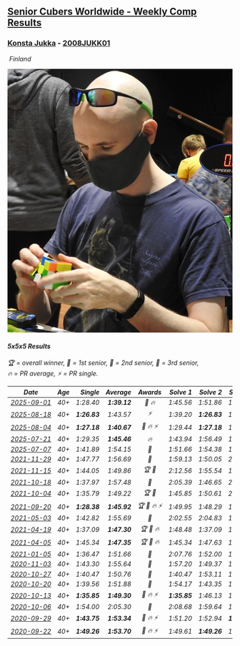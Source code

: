 <style>table {white-space: nowrap;}</style>
<link rel="stylesheet" type="text/css" href="/scw-comp/css/flags.css" />

## [Senior Cubers Worldwide - Weekly Comp Results](/scw-comp/results/)
### [Konsta Jukka](README.md) - [2008JUKK01](https://www.worldcubeassociation.org/persons/2008JUKK01?event=555)

<i class="flag flag-FI" />&nbsp;Finland

![Konsta Jukka](1598884731.jpg)

#### 5x5x5 Results

<span style="white-space: nowrap;">🏆 = overall winner</span>, <span style="white-space: nowrap;">🥇 = 1st senior</span>, <span style="white-space: nowrap;">🥈 = 2nd senior</span>, <span style="white-space: nowrap;">🥉 = 3rd senior</span>, <span style="white-space: nowrap;">🔥 = PR average</span>, <span style="white-space: nowrap;">⚡ = PR single</span>.

| Date | Age | Single | Average | Awards | Solve 1 | Solve 2 | Solve 3 | Solve 4 | Solve 5 | Video |
| :--: | :--: | --: | --: | :--: | --: | --: | --: | --: | --: | :-- |
| [2025-09-01](../../results/2025-09-01/555.md) | 40+ | 1:28.40 | **1:39.12** | 🥈 🔥 | 1:45.56 | 1:51.86 | 1:43.11 | 1:28.69 | 1:28.40 | [Desktop](https://www.facebook.com/events/1260692999127074/permalink/1269180178278356) / [Mobile](https://m.facebook.com/events/1260692999127074?view=permalink&id=1269180178278356) |
| [2025-08-18](../../results/2025-08-18/555.md) | 40+ | **1:26.83** | 1:43.57 | ⚡ | 1:39.20 | **1:26.83** | 1:47.35 | 1:44.15 | 2:03.96 | [Desktop](https://www.facebook.com/events/628344336601481/permalink/638200672282514) / [Mobile](https://m.facebook.com/events/628344336601481?view=permalink&id=638200672282514) |
| [2025-08-04](../../results/2025-08-04/555.md) | 40+ | **1:27.18** | **1:40.67** | 🥈 🔥 ⚡ | 1:29.44 | **1:27.18** | 1:53.14 | 1:44.16 | 1:48.42 | [Desktop](https://www.facebook.com/events/692804973405559/permalink/703561565663233) / [Mobile](https://m.facebook.com/events/692804973405559?view=permalink&id=703561565663233) |
| [2025-07-21](../../results/2025-07-21/555.md) | 40+ | 1:29.35 | **1:45.46** | 🔥 | 1:43.94 | 1:56.49 | 1:43.44 | 1:49.01 | 1:29.35 | [Desktop](https://www.facebook.com/events/1282615073570085/permalink/1293271839171075) / [Mobile](https://m.facebook.com/events/1282615073570085?view=permalink&id=1293271839171075) |
| [2025-07-07](../../results/2025-07-07/555.md) | 40+ | 1:41.89 | 1:54.15 | 🥉 | 1:51.66 | 1:54.38 | 1:56.83 | 1:56.40 | 1:41.89 | [Desktop](https://www.facebook.com/events/1058133109253286/permalink/1067451878321409) / [Mobile](https://m.facebook.com/events/1058133109253286?view=permalink&id=1067451878321409) |
| [2021-11-29](../../results/2021-11-29/555.md) | 40+ | 1:47.77 | 1:56.69 | 🥇 | 1:59.13 | 1:50.05 | 2:04.59 | 1:47.77 | 2:00.88 | [Desktop](https://www.facebook.com/events/293852429335502/permalink/302254311828647) / [Mobile](https://m.facebook.com/events/293852429335502?view=permalink&id=302254311828647) |
| [2021-11-15](../../results/2021-11-15/555.md) | 40+ | 1:44.05 | 1:49.86 | 🏆 🥇 | 2:12.56 | 1:55.54 | 1:46.48 | 1:44.05 | 1:47.57 | [Desktop](https://www.facebook.com/events/1073199523496198/permalink/1081186362697514) / [Mobile](https://m.facebook.com/events/1073199523496198?view=permalink&id=1081186362697514) |
| [2021-10-18](../../results/2021-10-18/555.md) | 40+ | 1:37.97 | 1:57.48 | 🥇 | 2:05.39 | 1:46.65 | 2:00.40 | 1:37.97 | 2:06.68 | [Desktop](https://www.facebook.com/events/917344582209340/permalink/927358721207926) / [Mobile](https://m.facebook.com/events/917344582209340?view=permalink&id=927358721207926) |
| [2021-10-04](../../results/2021-10-04/555.md) | 40+ | 1:35.79 | 1:49.22 | 🏆 🥇 | 1:45.85 | 1:50.61 | 2:08.88 | 1:51.19 | 1:35.79 | [Desktop](https://www.facebook.com/events/150603127207792/permalink/158766283058143) / [Mobile](https://m.facebook.com/events/150603127207792?view=permalink&id=158766283058143) |
| [2021-09-20](../../results/2021-09-20/555.md) | 40+ | **1:28.38** | **1:45.92** | 🏆 🥇 🔥 ⚡ | 1:49.95 | 1:48.29 | 1:49.45 | 1:40.02 | **1:28.38** | [Desktop](https://www.facebook.com/events/4223726381008841/permalink/4267613246620154) / [Mobile](https://m.facebook.com/events/4223726381008841?view=permalink&id=4267613246620154) |
| [2021-05-03](../../results/2021-05-03/555.md) | 40+ | 1:42.82 | 1:55.69 | 🥈 | 2:02.55 | 2:04.83 | 1:44.63 | 1:59.89 | 1:42.82 | [Desktop](https://www.facebook.com/events/158701836186375/permalink/166938658696026) / [Mobile](https://m.facebook.com/events/158701836186375?view=permalink&id=166938658696026) |
| [2021-04-19](../../results/2021-04-19/555.md) | 40+ | 1:37.09 | **1:47.30** | 🏆 🥇 🔥 | 1:48.48 | 1:37.09 | 1:53.97 | 1:53.41 | 1:40.01 | [Desktop](https://www.facebook.com/events/1009195762821458/permalink/1017253955348972) / [Mobile](https://m.facebook.com/events/1009195762821458?view=permalink&id=1017253955348972) |
| [2021-04-05](../../results/2021-04-05/555.md) | 40+ | 1:45.34 | **1:47.35** | 🏆 🥇 🔥 | 1:45.34 | 1:47.63 | 1:48.17 | 1:46.25 | 1:54.45 | [Desktop](https://www.facebook.com/events/2619499895016321/permalink/2629102137389430) / [Mobile](https://m.facebook.com/events/2619499895016321?view=permalink&id=2629102137389430) |
| [2021-01-05](../../results/2021-01-05/555.md) | 40+ | 1:36.47 | 1:51.66 | 🥈 | 2:07.76 | 1:52.00 | 1:53.87 | 1:49.12 | 1:36.47 | [Desktop](https://www.facebook.com/events/438895340619582/permalink/442976400211476) / [Mobile](https://m.facebook.com/events/438895340619582?view=permalink&id=442976400211476) |
| [2020-11-03](../../results/2020-11-03/555.md) | 40+ | 1:43.30 | 1:55.64 | 🥈 | 1:57.20 | 1:49.37 | 1:43.30 | 2:09.59 | 2:00.36 | [Desktop](https://www.facebook.com/events/391709741873523/permalink/396414408069723) / [Mobile](https://m.facebook.com/events/391709741873523?view=permalink&id=396414408069723) |
| [2020-10-27](../../results/2020-10-27/555.md) | 40+ | 1:40.47 | 1:50.76 | 🥈 | 1:40.47 | 1:53.11 | 1:52.05 | 1:53.99 | 1:47.12 | [Desktop](https://www.facebook.com/events/1621959871298390/permalink/1627560700738307) / [Mobile](https://m.facebook.com/events/1621959871298390?view=permalink&id=1627560700738307) |
| [2020-10-20](../../results/2020-10-20/555.md) | 40+ | 1:39.56 | 1:51.88 | 🥈 | 1:54.17 | 1:43.35 | 1:39.56 | 2:07.17 | 1:58.11 | [Desktop](https://www.facebook.com/events/758279974902955/permalink/762014704529482) / [Mobile](https://m.facebook.com/events/758279974902955?view=permalink&id=762014704529482) |
| [2020-10-13](../../results/2020-10-13/555.md) | 40+ | **1:35.85** | **1:49.30** | 🥈 🔥 ⚡ | **1:35.85** | 1:46.13 | 1:45.19 | 1:56.87 | 1:56.58 | [Desktop](https://www.facebook.com/events/746942356162446/permalink/750805855776096) / [Mobile](https://m.facebook.com/events/746942356162446?view=permalink&id=750805855776096) |
| [2020-10-06](../../results/2020-10-06/555.md) | 40+ | 1:54.00 | 2:05.30 | 🥈 | 2:08.68 | 1:59.64 | 1:54.00 | 2:16.22 | 2:07.58 | [Desktop](https://www.facebook.com/events/2766581680255939/permalink/2770166706564103) / [Mobile](https://m.facebook.com/events/2766581680255939?view=permalink&id=2770166706564103) |
| [2020-09-29](../../results/2020-09-29/555.md) | 40+ | **1:43.75** | **1:53.34** | 🥈 🔥 ⚡ | 1:51.20 | 1:52.94 | **1:43.75** | 2:02.98 | 1:55.87 | [Desktop](https://www.facebook.com/events/427181104911253/permalink/430752584554105) / [Mobile](https://m.facebook.com/events/427181104911253?view=permalink&id=430752584554105) |
| [2020-09-22](../../results/2020-09-22/555.md) | 40+ | **1:49.26** | **1:53.70** | 🥈 🔥 ⚡ | 1:49.61 | **1:49.26** | 1:54.65 | 1:56.84 | 1:57.66 | [Desktop](https://www.facebook.com/events/342541897161786/permalink/345663906849585) / [Mobile](https://m.facebook.com/events/342541897161786?view=permalink&id=345663906849585) |


<!-- Global site tag (gtag.js) - Google Analytics -->
<script async src="https://www.googletagmanager.com/gtag/js?id=UA-86348435-3"></script>
<script>window.dataLayer = window.dataLayer || []; function gtag() {dataLayer.push(arguments);} gtag('js', new Date()); gtag('config', 'UA-86348435-3');</script>
